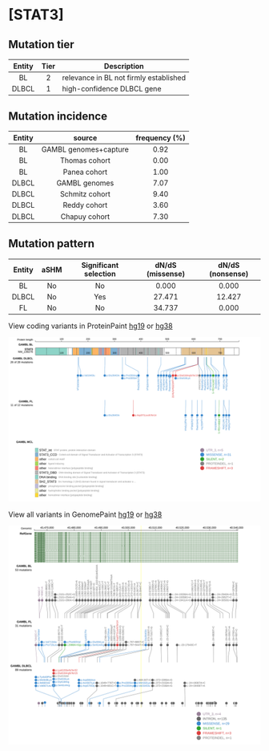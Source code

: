 # [STAT3]

## Mutation tier

|Entity|Tier|Description                           |
|:------:|:----:|--------------------------------------|
|BL    |2   |relevance in BL not firmly established|
|DLBCL |1   |high-confidence DLBCL gene            |
## Mutation incidence

|Entity|source               |frequency (%)|
|:------:|:---------------------:|:-------------:|
|BL    |GAMBL genomes+capture|0.92         |
|BL    |Thomas cohort        |0.00         |
|BL    |Panea cohort         |1.00         |
|DLBCL |GAMBL genomes        |7.07         |
|DLBCL |Schmitz cohort       |9.40         |
|DLBCL |Reddy cohort         |3.60         |
|DLBCL |Chapuy cohort        |7.30         |

## Mutation pattern

|Entity|aSHM|Significant selection|dN/dS (missense)|dN/dS (nonsense)|
|:------:|:----:|:---------------------:|:----------------:|:----------------:|
|BL    |No  |No                   | 0.000          | 0.000          |
|DLBCL |No  |Yes                  |27.471          |12.427          |
|FL    |No  |No                   |34.737          | 0.000          |




View coding variants in ProteinPaint [hg19](https://www.bcgsc.ca/downloads/morinlab/GAMBL/test/genes/STAT3_protein.html)  or [hg38](https://www.bcgsc.ca/downloads/morinlab/GAMBL/test/genes/STAT3_protein_hg38.html)

![image](images/proteinpaint/STAT3_NM_139276.svg)

View all variants in GenomePaint [hg19](https://www.bcgsc.ca/downloads/morinlab/GAMBL/test/genes/STAT3.html)  or [hg38](https://www.bcgsc.ca/downloads/morinlab/GAMBL/test/genes/STAT3_hg38.html)

![image](images/proteinpaint/STAT3.svg)
